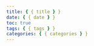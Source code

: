 ```yaml
---
title: { { title } }
date: { { date } }
toc: true
tags: { { tags } }
categories: { { categories } }
---
```

